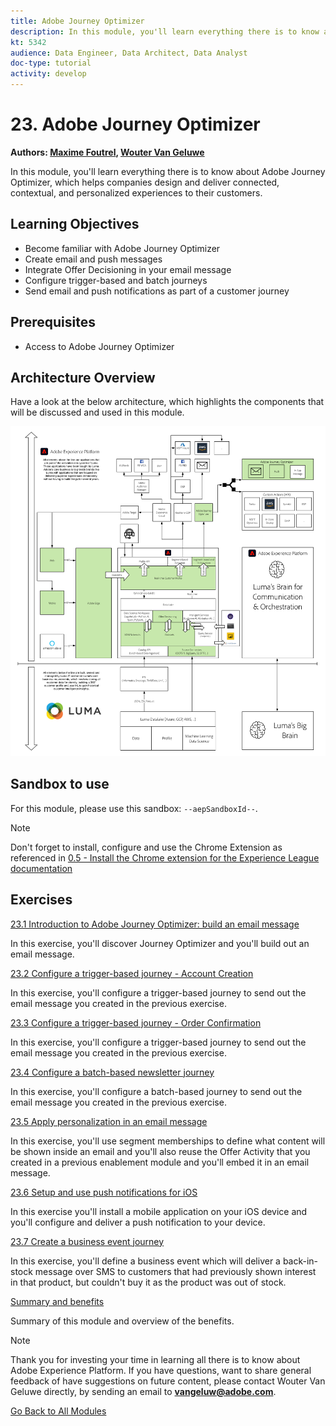 ```yaml
---
title: Adobe Journey Optimizer
description: In this module, you'll learn everything there is to know about Journey Optimizer, which helps companies design and deliver connected, contextual, and personalized experiences to their customers.
kt: 5342
audience: Data Engineer, Data Architect, Data Analyst
doc-type: tutorial
activity: develop
---
```


# 23. Adobe Journey Optimizer

**Authors: [Maxime Foutrel](https://www.linkedin.com/in/maximefoutrel/), [Wouter Van Geluwe](https://www.linkedin.com/in/woutervangeluwe/)**

In this module, you'll learn everything there is to know about Adobe Journey Optimizer, which helps companies design and deliver connected, contextual, and personalized experiences to their customers.

## Learning Objectives

- Become familiar with Adobe Journey Optimizer
- Create email and push messages
- Integrate Offer Decisioning in your email message
- Configure trigger-based and batch journeys
- Send email and push notifications as part of a customer journey

## Prerequisites

- Access to Adobe Journey Optimizer

## Architecture Overview

Have a look at the below architecture, which highlights the components that will be discussed and used in this module.

![Architecture Overview](../../assets/images/architecturem23.png)

## Sandbox to use

For this module, please use this sandbox: `--aepSandboxId--`.

>[!NOTE]
>
>Don't forget to install, configure and use the Chrome Extension as referenced in [0.5 - Install the Chrome extension for the Experience League documentation](../module0/ex5.md)

## Exercises

[23.1 Introduction to Adobe Journey Optimizer: build an email message](./ex1.md)

In this exercise, you'll discover Journey Optimizer and you'll build out an email message.

[23.2 Configure a trigger-based journey - Account Creation](./ex2.md)

In this exercise, you'll configure a trigger-based journey to send out the email message you created in the previous exercise.

[23.3 Configure a trigger-based journey - Order Confirmation](./ex3.md)

In this exercise, you'll configure a trigger-based journey to send out the email message you created in the previous exercise.

[23.4 Configure a batch-based newsletter journey](./ex4.md)

In this exercise, you'll configure a batch-based journey to send out the email message you created in the previous exercise.

[23.5 Apply personalization in an email message](./ex5.md)

In this exercise, you'll use segment memberships to define what content will be shown inside an email and you'll also reuse the Offer Activity that you created in a previous enablement module and you'll embed it in an email message.

[23.6 Setup and use push notifications for iOS](./ex6.md)

In this exercise you'll install a mobile application on your iOS device and you'll configure and deliver a push notification to your device.

[23.7 Create a business event journey](./ex7.md)

In this exercise, you'll define a business event which will deliver a back-in-stock message over SMS to customers that had previously shown interest in that product, but couldn't buy it as the product was out of stock.

[Summary and benefits](./summary.md)

Summary of this module and overview of the benefits.

>[!NOTE]
>
>Thank you for investing your time in learning all there is to know about Adobe Experience Platform. If you have questions, want to share general feedback of have suggestions on future content, please contact Wouter Van Geluwe directly, by sending an email to **vangeluw@adobe.com**.

[Go Back to All Modules](../../overview.md)
